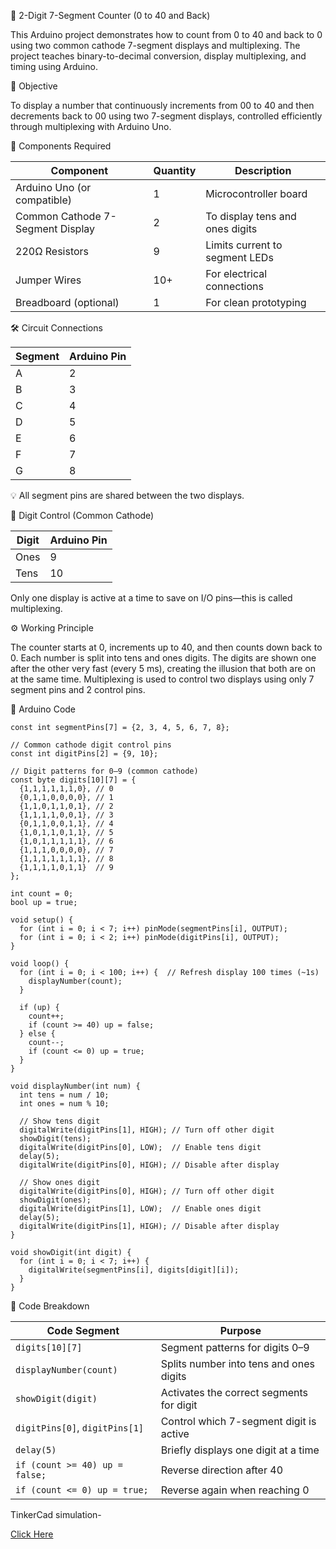 🔢 2-Digit 7-Segment Counter (0 to 40 and Back)

This Arduino project demonstrates how to count from 0 to 40 and back to 0 using two common cathode 7-segment displays and multiplexing. The project teaches binary-to-decimal conversion, display multiplexing, and timing using Arduino.



🎯 Objective

To display a number that continuously increments from 00 to 40 and then decrements back to 00 using two 7-segment displays, controlled efficiently through multiplexing with Arduino Uno.



🔧 Components Required

| Component                        | Quantity | Description                     |
| -------------------------------- | -------- | ------------------------------- |
| Arduino Uno (or compatible)      | 1        | Microcontroller board           |
| Common Cathode 7-Segment Display | 2        | To display tens and ones digits |
| 220Ω Resistors                   | 9        | Limits current to segment LEDs  |
| Jumper Wires                     | 10+      | For electrical connections      |
| Breadboard (optional)            | 1        | For clean prototyping           |



🛠️ Circuit Connections

| Segment | Arduino Pin |
| ------- | ----------- |
| A       | 2           |
| B       | 3           |
| C       | 4           |
| D       | 5           |
| E       | 6           |
| F       | 7           |
| G       | 8           |
💡 All segment pins are shared between the two displays.



🔌 Digit Control (Common Cathode)

| Digit | Arduino Pin |
| ----- | ----------- |
| Ones  | 9           |
| Tens  | 10          |
Only one display is active at a time to save on I/O pins—this is called multiplexing.



⚙️ Working Principle

The counter starts at 0, increments up to 40, and then counts down back to 0.
Each number is split into tens and ones digits.
The digits are shown one after the other very fast (every 5 ms), creating the illusion that both are on at the same time.
Multiplexing is used to control two displays using only 7 segment pins and 2 control pins.



📄 Arduino Code

```// Segment pins (A-G)
const int segmentPins[7] = {2, 3, 4, 5, 6, 7, 8};

// Common cathode digit control pins
const int digitPins[2] = {9, 10};

// Digit patterns for 0–9 (common cathode)
const byte digits[10][7] = {
  {1,1,1,1,1,1,0}, // 0
  {0,1,1,0,0,0,0}, // 1
  {1,1,0,1,1,0,1}, // 2
  {1,1,1,1,0,0,1}, // 3
  {0,1,1,0,0,1,1}, // 4
  {1,0,1,1,0,1,1}, // 5
  {1,0,1,1,1,1,1}, // 6
  {1,1,1,0,0,0,0}, // 7
  {1,1,1,1,1,1,1}, // 8
  {1,1,1,1,0,1,1}  // 9
};

int count = 0;
bool up = true;

void setup() {
  for (int i = 0; i < 7; i++) pinMode(segmentPins[i], OUTPUT);
  for (int i = 0; i < 2; i++) pinMode(digitPins[i], OUTPUT);
}

void loop() {
  for (int i = 0; i < 100; i++) {  // Refresh display 100 times (~1s)
    displayNumber(count);
  }

  if (up) {
    count++;
    if (count >= 40) up = false;
  } else {
    count--;
    if (count <= 0) up = true;
  }
}

void displayNumber(int num) {
  int tens = num / 10;
  int ones = num % 10;

  // Show tens digit
  digitalWrite(digitPins[1], HIGH); // Turn off other digit
  showDigit(tens);
  digitalWrite(digitPins[0], LOW);  // Enable tens digit
  delay(5);
  digitalWrite(digitPins[0], HIGH); // Disable after display

  // Show ones digit
  digitalWrite(digitPins[0], HIGH); // Turn off other digit
  showDigit(ones);
  digitalWrite(digitPins[1], LOW);  // Enable ones digit
  delay(5);
  digitalWrite(digitPins[1], HIGH); // Disable after display
}

void showDigit(int digit) {
  for (int i = 0; i < 7; i++) {
    digitalWrite(segmentPins[i], digits[digit][i]);
  }
}
```


🧠 Code Breakdown

| Code Segment                   | Purpose                                  |
| ------------------------------ | ---------------------------------------- |
| `digits[10][7]`                | Segment patterns for digits 0–9          |
| `displayNumber(count)`         | Splits number into tens and ones digits  |
| `showDigit(digit)`             | Activates the correct segments for digit |
| `digitPins[0]`, `digitPins[1]` | Control which 7-segment digit is active  |
| `delay(5)`                     | Briefly displays one digit at a time     |
| `if (count >= 40) up = false;` | Reverse direction after 40               |
| `if (count <= 0) up = true;`   | Reverse again when reaching 0            |




TinkerCad simulation-

[Click Here](https://www.tinkercad.com/things/4TbkbEZ0yJr-1-40-counter/editel?returnTo=%2Fdashboard%2Fdesigns%2Fcircuits&sharecode=6PwEtH3PXzsFTEIUenwJ8GPBYpLZ3RQRwTf2-e6AbQo)
